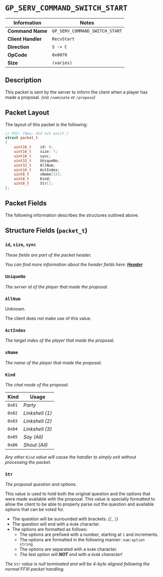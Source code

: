 # `GP_SERV_COMMAND_SWITCH_START`

| Information               | Notes |
|---                        |---    |
| **Command Name**          | `GP_SERV_COMMAND_SWITCH_START` |
| **Client Handler**        | `RecvStart` |
| **Direction**             | `S -> C` |
| **OpCode**                | `0x0078` |
| **Size**                  | `(varies)` |

## Description

This packet is sent by the server to inform the client when a player has made a proposal. _(via `/nominate` or `/propose`)_

## Packet Layout

The layout of this packet is the following:

```cpp
// PS2: (New; did not exist.)
struct packet_t
{
    uint16_t    id: 9;
    uint16_t    size: 7;
    uint16_t    sync;
    uint32_t    UniqueNo;
    uint32_t    AllNum;
    uint16_t    ActIndex;
    uint8_t     sName[15];
    uint8_t     Kind;
    uint8_t     Str[];
};
```

## Packet Fields

The following information describes the structures outlined above.

## Structure Fields (`packet_t`)

### `id`, `size`, `sync`

_These fields are part of the packet header._

_You can find more information about the header fields here: [**Header**](/world/HEADER.md)_

### `UniqueNo`

_The server id of the player that made the proposal._

### `AllNum`

_Unknown._

The client does not make use of this value.

### `ActIndex`

_The target index of the player that made the proposal._

### `sName`

_The name of the player that made the proposal._

### `Kind`

_The chat mode of the proposal._

| Kind | Usage |
| --- | --- |
| `0x01` | _Party_ |
| `0x02` | _Linkshell (1)_ |
| `0x03` | _Linkshell (2)_ |
| `0x04` | _Linkshell (3)_ |
| `0x05` | _Say (All)_ |
| `0x06` | _Shout (All)_ |

_Any other `Kind` value will cause the handler to simply exit without processing the packet._

### `Str`

_The proposal question and options._

This value is used to hold both the original question and the options that were made available with the proposal. This value is specially formatted to allow the client to be able to properly parse out the question and available options that can be voted for.

  - The question will be surrounded with brackets. _(`[`, `]`)_
  - The question will end with a `0x0A` character.
  - The options are formatted as follows:
    - The options are prefixed with a number, starting at `1` and increments.
    - The options are formatted in the following manner: `num:option string`
    - The options are separated with a `0x0A` character.
    - _The last option will **NOT** end with a `0x0A` character!_

_The `Str` value is null terminated and will be 4-byte aligned following the normal FFXI packet handling._
